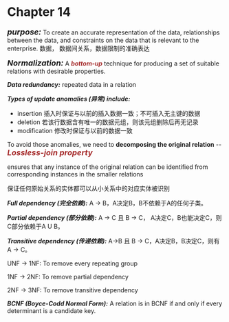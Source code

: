 # Chapter 14

***<font size="4">purpose:</font>*** To  create an accurate representation of the data,  relationships between the data, and constraints on the  data that is relevant to the enterprise. 数据， 数据间关系，数据限制的准确表达

***<font size="4">Normalization:</font>*** A ***<font color="brown">bottom-up</font>*** technique for producing a set of suitable relations with desirable properties.

***Data redundancy:*** repeated data in a relation

***Types of update anomalies (异常) include:***

* insertion 插入时保证与以前的插入数据一致；不可插入无主键的数据
* deletion 若该行数据含有唯一的数据元组，则该元组删除后再无记录
* modification 修改时保证与以前的数据一致

To avoid those anomalies, we need to **decomposing the original relation** -- ***<font size="4" color="brown">Lossless-join property</font>***

ensures that any instance of the original relation can be identified from corresponding instances in the smaller relations

保证任何原始关系的实体都可以从小关系中的对应实体被识别

***Full dependency (完全依赖):*** A -> B，A决定B，B不依赖于A的任何子类。

***Partial dependency (部分依赖):*** A -> C 且 B -> C， A决定C，B也能决定C，则C部分依赖于A U B。

***Transitive dependency (传递依赖):*** A->B 且 B -> C，A决定B，B决定C，则有 A -> C。

UNF -> 1NF:  To remove every repeating group

1NF -> 2NF: To remove partial dependency

2NF -> 3NF: To remove transitive dependency

***BCNF (Boyce-Codd Normal Form):*** A relation is in BCNF if and only if every determinant is a candidate key.

